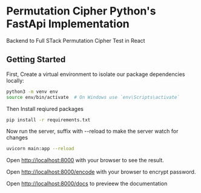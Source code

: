 # Permutation Cipher Python's FastApi Implementation
Backend to Full STack Permutation Cipher Test in React

## Getting Started

First, Create a virtual environment to isolate our package dependencies locally:

```bash
python3 -m venv env
source env/bin/activate  # On Windows use `env\Scripts\activate`
```

Then Install reqiured packages

```bash
pip install -r requirements.txt 
```

Now run the server, suffix with --reload to make the server watch for changes

```bash
uvicorn main:app --reload 
```

Open [http://localhost:8000](http://localhost:8000) with your browser to see the result.

Open [http://localhost:8000/encode](http://localhost:8000/encode) with your browser to encrypt password.

Open [http://localhost:8000/docs](http://localhost:8000/docs) to previeew the documentation
